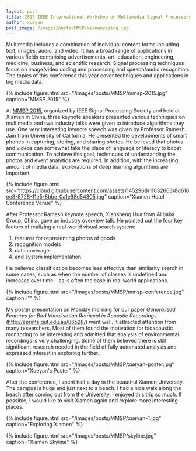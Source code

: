 ```yaml
---
layout: post
title: 2015 IEEE International Workshop on Multimedia Signal Processing
author: xueyan
post_image: /images/posts/MMSP/xiamenyejing.jpg
---
```



Multimedia includes a combination of individual content forms including text, images, audio, and video. It has a broad range of applications in various fields comprising advertisements, art, education, engineering, medicine, business, and scientific research. Signal processing techniques focus on image/video coding and processing and speech/audio recognition. The topics of this conference this year cover techniques and applications in big media data. 


{% include figure.html src="/images/posts/MMSP/mmsp-2015.jpg" caption="MMSP 2015" %}



At [MMSP 2015](http://www.mmsp2015.org/), organized by IEEE Signal Processing Society and held at Xiamen in China, three keynote speakers presented various techniques on multimedia and two industry talks were given to introduce algorithms they use.  One very interesting keynote speech was given by Professor Ramesh Jain from University of California. He presented the developments of smart phones in capturing, storing, and sharing photos. He believed that photos and videos can somewhat take the place of language or literacy to boost communication. To achieve this goal, techniques of understanding the photos and event analytics are required. In addition, with the increasing amount of media data, explorations of deep learning algorithms are important. 

{% include figure.html src="https://cloud.githubusercontent.com/assets/1452968/11032603/8d616ee8-8728-11e5-8bbe-0a1e98d54305.jpg" caption="Xiamen Hotel Conference Venue" %}

After Professor Ramesh keynote speech, Xiansheng Hua from Alibaba Group, China, gave an industry overview talk. He pointed out the four key factors of realizing a real-world visual search system:

1.	features for representing photos of goods
2.	recognition models
3.	data coverage
4.	and system implementation.

He believed classification becomes less effective than similarity search in some cases, such as when the number of classes is undefined and increases over time – as is often the case in real world applications.  

{% include figure.html src="/images/posts/MMSP/mmsp-conference.jpg" caption="" %}

My poster presentation on Monday morning for our paper _Generalised Features for Bird Vocalisation Retrieval in Acoustic Recordings_ (<http://eprints.qut.edu.au/86528/>) went well. It attracted attention from many researchers. Most of them found the motivation for bioacoustic monitoring to be interesting and admitted that analysis of environmental recordings is very challenging. Some of them believed there is still significant research needed in the field of fully automated analysis and expressed interest in exploring further.

{% include figure.html src="/images/posts/MMSP/xueyan-poster.jpg" caption="Xueyan's Poster" %}



After the conference, I spent half a day in the beautiful Xiamen University. The campus is huge and just next to a beach. I had a nice walk along the beach after coming out from the University. I enjoyed this trip so much. If possible, I would like to visit Xiamen again and explore more interesting places. 

{% include figure.html src="/images/posts/MMSP/xueyan-1.jpg" caption="Exploring Xiamen" %}

{% include figure.html src="/images/posts/MMSP/skyline.jpg" caption="Xiamen Skyline" %}

